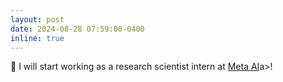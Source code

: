 ```yaml
---
layout: post
date: 2024-08-28 07:59:00-0400
inline: true
---
```


:tada: I will start working as a research scientist intern at <a href='https://ai.meta.com/'>Meta AI</a>a>!
